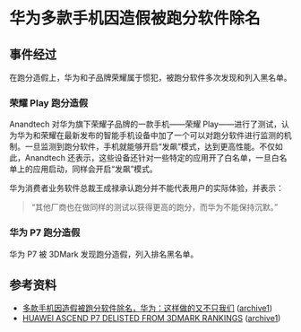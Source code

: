 # 华为多款手机因造假被跑分软件除名
## 事件经过
在跑分造假上，华为和子品牌荣耀属于惯犯，被跑分软件多次发现和列入黑名单。

### 荣耀 Play 跑分造假
Anandtech 对华为旗下荣耀子品牌的一款手机——荣耀 Play——进行了测试，认为华为和荣耀在最新发布的智能手机设备中加了一个可以对跑分软件进行监测的机制。一旦监测到跑分软件，手机就能够开启“发飙”模式，达到更高性能。不仅如此，Anandtech 还表示，这些设备还针对一些特定的应用开了白名单，一旦白名单上的应用启动，同样会开启“发飙”模式。

华为消费者业务软件总裁王成禄承认跑分并不能代表用户的实际体验，并表示：

> “其他厂商也在做同样的测试以获得更高的跑分，而华为不能保持沉默。”

### 华为 P7 跑分造假
华为 P7 被 3DMark 发现跑分造假，列入排名黑名单。

## 参考资料
- [多款手机因造假被跑分软件除名，华为：这样做的又不只我们](https://www.leiphone.com/news/201809/oTsZ6V11b3oP0ae6.html) ([archive1](https://web.archive.org/web/20191202115712/https://www.leiphone.com/news/201809/oTsZ6V11b3oP0ae6.html))
- [HUAWEI ASCEND P7 DELISTED FROM 3DMARK RANKINGS](https://benchmarks.ul.com/news/huawei-ascend-p7-delisted-from-3dmark-rankings) ([archive1](https://web.archive.org/web/20191202115803/https://benchmarks.ul.com/news/huawei-ascend-p7-delisted-from-3dmark-rankings))